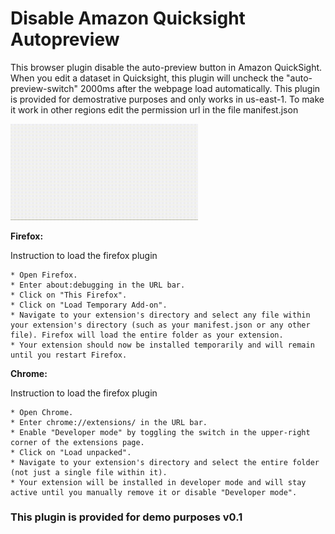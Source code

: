 # Disable Amazon Quicksight Autopreview
This browser plugin disable the auto-preview button in Amazon QuickSight. When you edit a dataset in Quicksight, this plugin will uncheck the "auto-preview-switch" 2000ms after the webpage load automatically.
This plugin is provided for demostrative purposes and only works in us-east-1. To make it work in other regions edit the permission url in the file manifest.json


<img src="demo.gif" alt="Demo" width="300"/>

**Firefox:**

Instruction to load the firefox plugin

    * Open Firefox.
    * Enter about:debugging in the URL bar.
    * Click on "This Firefox".
    * Click on "Load Temporary Add-on".
    * Navigate to your extension's directory and select any file within your extension's directory (such as your manifest.json or any other file). Firefox will load the entire folder as your extension.
    * Your extension should now be installed temporarily and will remain until you restart Firefox.

**Chrome:**

Instruction to load the firefox plugin

    * Open Chrome.
    * Enter chrome://extensions/ in the URL bar.
    * Enable "Developer mode" by toggling the switch in the upper-right corner of the extensions page.
    * Click on "Load unpacked".
    * Navigate to your extension's directory and select the entire folder (not just a single file within it).
    * Your extension will be installed in developer mode and will stay active until you manually remove it or disable "Developer mode".



### This plugin is provided for demo purposes v0.1
